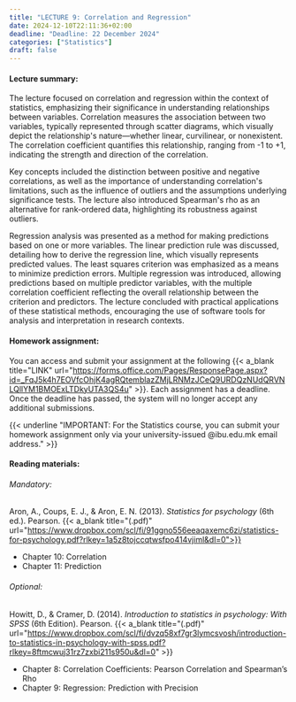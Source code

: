 ```yaml
---
title: "LECTURE 9: Correlation and Regression"
date: 2024-12-10T22:11:36+02:00
deadline: "Deadline: 22 December 2024"
categories: ["Statistics"]
draft: false
---
```


#### Lecture summary:

The lecture focused on correlation and regression within the context of statistics, emphasizing their significance in understanding relationships between variables. Correlation measures the association between two variables, typically represented through scatter diagrams, which visually depict the relationship's nature—whether linear, curvilinear, or nonexistent. The correlation coefficient quantifies this relationship, ranging from -1 to +1, indicating the strength and direction of the correlation.

Key concepts included the distinction between positive and negative correlations, as well as the importance of understanding correlation's limitations, such as the influence of outliers and the assumptions underlying significance tests. The lecture also introduced Spearman's rho as an alternative for rank-ordered data, highlighting its robustness against outliers.

Regression analysis was presented as a method for making predictions based on one or more variables. The linear prediction rule was discussed, detailing how to derive the regression line, which visually represents predicted values. The least squares criterion was emphasized as a means to minimize prediction errors. Multiple regression was introduced, allowing predictions based on multiple predictor variables, with the multiple correlation coefficient reflecting the overall relationship between the criterion and predictors. The lecture concluded with practical applications of these statistical methods, encouraging the use of software tools for analysis and interpretation in research contexts.

#### Homework assignment:

You can access and submit your assignment at the following {{< a_blank title="LINK" url="https://forms.office.com/Pages/ResponsePage.aspx?id=_FqJ5k4h7EOVfcOhjK4agRQtemblazZMjLRNMzJCeQ9URDQzNUdQRVNLQllYM1BMOExLTDkyUTA3QS4u" >}}. Each assignment has a deadline. Once the deadline has passed, the system will no longer accept any additional submissions.

{{< underline "IMPORTANT: For the Statistics course, you can submit your homework assignment only via your university-issued @ibu.edu.mk email address." >}}

#### Reading materials:

###### Mandatory: 

Aron, A., Coups, E. J., & Aron, E. N. (2013). *Statistics for psychology* (6th ed.). Pearson. {{< a_blank title="(.pdf)" url="https://www.dropbox.com/scl/fi/91ggno556eeaqaxemc6zi/statistics-for-psychology.pdf?rlkey=1a5z8tojccqtwsfpo414vjiml&dl=0">}}

* Chapter 10: Correlation
* Chapter 11: Prediction

###### Optional:

Howitt, D., & Cramer, D. (2014). *Introduction to statistics in psychology: With SPSS* (6th Edition). Pearson. {{< a_blank title="(.pdf)" url="https://www.dropbox.com/scl/fi/dvzq58xf7gr3lymcsvosh/introduction-to-statistics-in-psychology-with-spss.pdf?rlkey=8ftmcwuj31rz7zxbi211s950u&dl=0" >}}

* Chapter 8: Correlation Coefficients: Pearson Correlation and Spearman’s Rho
* Chapter 9: Regression: Prediction with Precision
